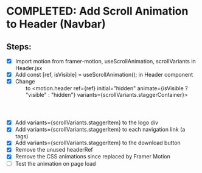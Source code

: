 # COMPLETED: Add Scroll Animation to Header (Navbar)

## Steps:
- [x] Import motion from framer-motion, useScrollAnimation, scrollVariants in Header.jsx
- [x] Add const [ref, isVisible] = useScrollAnimation(); in Header component
- [x] Change <header> to <motion.header ref={ref} initial="hidden" animate={isVisible ? "visible" : "hidden"} variants={scrollVariants.staggerContainer}>
- [x] Add variants={scrollVariants.staggerItem} to the logo div
- [x] Add variants={scrollVariants.staggerItem} to each navigation link (a tags)
- [x] Add variants={scrollVariants.staggerItem} to the download button
- [x] Remove the unused headerRef
- [x] Remove the CSS animations since replaced by Framer Motion
- [ ] Test the animation on page load

